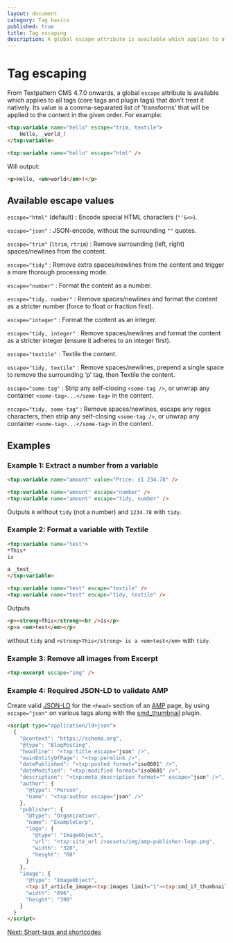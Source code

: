 ```yaml
---
layout: document
category: Tag basics
published: true
title: Tag escaping
description: A global escape attribute is available which applies to all tags - its value is a list of transforms that will be applied to the content.
---
```


# Tag escaping

From Textpattern CMS 4.7.0 onwards, a global `escape` attribute is available which applies to all tags (core tags and plugin tags) that don't treat it natively. Its value is a comma-separated list of 'transforms' that will be applied to the content in the given order. For example:

~~~ html
<txp:variable name="hello" escape="trim, textile">
    Hello, _world_!
</txp:variable>

<txp:variable name="hello" escape="html" />
~~~

Will output:

~~~ html
<p>Hello, <em>world</em>!</p>
~~~

## Available escape values

`escape="html"` (default)
: Encode special HTML characters (`"'&<>`).

`escape="json"`
: JSON-encode, without the surrounding `""` quotes.

`escape="trim"` (`ltrim`, `rtrim`)
: Remove surrounding (left, right) spaces/newlines from the content.

`escape="tidy"`
: Remove extra spaces/newlines from the content and trigger a more thorough processing mode.

`escape="number"`
: Format the content as a number.

`escape="tidy, number"`
: Remove spaces/newlines and format the content as a stricter number (force to float or fraction first).

`escape="integer"`
: Format the content as an integer.

`escape="tidy, integer"`
: Remove spaces/newlines and format the content as a stricter integer (ensure it adheres to an integer first).

`escape="textile"`
: Textile the content.

`escape="tidy, textile"`
: Remove spaces/newlines, prepend a single space to remove the surrounding ‘p’ tag, then Textile the content.

`escape="some-tag"`
: Strip any self-closing `<some-tag />`, or unwrap any container `<some-tag>...</some-tag>` in the content.

`escape="tidy, some-tag"`
: Remove spaces/newlines, escape any regex characters, then strip any self-closing `<some-tag />`, or unwrap any container `<some-tag>...</some-tag>` in the content.

## Examples

### Example 1: Extract a number from a variable

~~~ html
<txp:variable name="amount" value="Price: £1 234.78" />

<txp:variable name="amount" escape="number" />
<txp:variable name="amount" escape="tidy, number" />
~~~

Outputs `0` without `tidy` (not a number) and `1234.78` with `tidy`.

### Example 2: Format a variable with Textile

~~~ html
<txp:variable name="test">
*This*
is

a _test_
</txp:variable>

<txp:variable name="test" escape="textile" />
<txp:variable name="test" escape="tidy, textile" />
~~~

Outputs

~~~ html
<p><strong>This</strong><br />is</p>
<p>a <em>test</em></p>
~~~

without `tidy` and `<strong>This</strong> is a <em>test</em>` with `tidy`.

### Example 3: Remove all images from Excerpt

~~~ html
<txp:excerpt escape="img" />
~~~

### Example 4: Required JSON-LD to validate AMP

Create valid [JSON-LD](https://json-ld.org) for the `<head>` section of an [AMP](https://www.ampproject.org) page, by using `escape="json"` on various tags along with the [smd_thumbnail](https://github.com/Bloke/smd_thumbnail) plugin.

~~~ html
<script type="application/ld+json">
  {
    "@context": "https://schema.org",
    "@type": "BlogPosting",
    "headline": "<txp:title escape="json" />",
    "mainEntityOfPage": "<txp:permlink />",
    "datePublished": "<txp:posted format="iso8601" />",
    "dateModified": "<txp:modified format="iso8601" />",
    "description": "<txp:meta_description format="" escape="json" />",
    "author": {
      "@type": "Person",
      "name": "<txp:author escape="json" />"
    },
    "publisher": {
      "@type": "Organization",
      "name": "ExampleCorp",
      "logo": {
        "@type": "ImageObject",
        "url": "<txp:site_url />assets/img/amp-publisher-logo.png",
        "width": "320",
        "height": "60"
      }
    },
    "image": {
      "@type": "ImageObject",
      <txp:if_article_image><txp:images limit="1"><txp:smd_if_thumbnail type="amp-696w390h">"url": "<txp:smd_thumbnail type="amp-696w390h" display="url" />",<txp:else />"url": "<txp:site_url />assets/img/amp-article-image-fallback.png",</txp:smd_if_thumbnail></txp:images><txp:else />"url": "<txp:site_url />assets/img/amp-article-image-fallback.png",</txp:if_article_image>
      "width": "696",
      "height": "390"
    }
  }
</script>
~~~

[Next: Short-tags and shortcodes](https://docs.textpattern.io/tags/shortcodes/short-tags-and-shortcodes)
